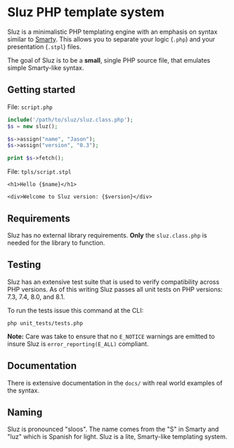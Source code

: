 # Sluz PHP template system

Sluz is a minimalistic PHP templating engine with an emphasis on
syntax similar to [Smarty](https://www.smarty.net/). This allows
you to separate your logic (`.php`) and your presentation (`.stpl`)
files.

The goal of Sluz is to be a **small**, single PHP source file, that
emulates simple Smarty-like syntax.

## Getting started

File: `script.php`
```php
include('/path/to/sluz/sluz.class.php');
$s = new sluz();

$s->assign("name", "Jason");
$s->assign("version", "0.3");

print $s->fetch();
```

File: `tpls/script.stpl`
```
<h1>Hello {$name}</h1>

<div>Welcome to Sluz version: {$version}</div>
```

## Requirements

Sluz has no external library requirements. **Only** the `sluz.class.php` is
needed for the library to function.

## Testing

Sluz has an extensive test suite that is used to verify compatibility
across PHP versions. As of this writing Sluz passes all unit tests on
PHP versions: 7.3, 7.4, 8.0, and 8.1.

To run the tests issue this command at the CLI:

```
php unit_tests/tests.php
```

**Note:** Care was take to ensure that no `E_NOTICE` warnings are emitted
to insure Sluz is `error_reporting(E_ALL)` compliant.

## Documentation

There is extensive documentation in the `docs/` with real world examples of the syntax.

## Naming

Sluz is pronounced "sloos". The name comes from the "S" in Smarty
and "luz" which is Spanish for light. Sluz is a lite, Smarty-like
templating system.
